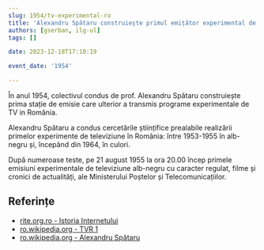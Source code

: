 ```yaml
---
slug: 1954/tv-experimental-ro
title: 'Alexandru Spătaru construiește primul emițător experimental de TV din România'
authors: [gserban, ilg-ul]
tags: []

date: 2023-12-18T17:10:19

event_date: '1954'

---
```


În anul 1954, colectivul condus de prof. Alexandru Spătaru
construiește prima stație
de emisie care ulterior a transmis programe experimentale de TV in România.

<!-- truncate -->

Alexandru Spătaru a condus cercetările științifice prealabile realizării
primelor experimente de televiziune în România: între 1953-1955 în alb-negru
și, începând din 1964, în culori.

După numeroase teste, pe 21 august 1955 la ora 20.00 încep primele
emisiuni experimentale de
televiziune alb-negru cu caracter regulat, filme și cronici de actualități,
ale Ministerului Poștelor și Telecomunicațiilor.

## Referințe

- [rite.org.ro - Istoria Internetului](https://rite.org.ro/istoria-internetului/)
- [ro.wikipedia.org - TVR 1](https://ro.wikipedia.org/wiki/TVR_1)
- [ro.wikipedia.org - Alexandru Spătaru](https://ro.wikipedia.org/wiki/Alexandru_Spătaru)
